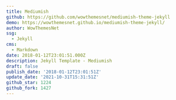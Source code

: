 ```yaml
---
title: Mediumish
github: https://github.com/wowthemesnet/mediumish-theme-jekyll
demo: https://wowthemesnet.github.io/mediumish-theme-jekyll/
author: WowThemesNet
ssg:
  - Jekyll
cms:
  - Markdown
date: 2018-01-12T23:01:51.000Z
description: Jekyll Template - Mediumish
draft: false
publish_date: '2018-01-12T23:01:51Z'
update_date: '2021-10-31T15:31:51Z'
github_star: 1224
github_fork: 1427
---
```

